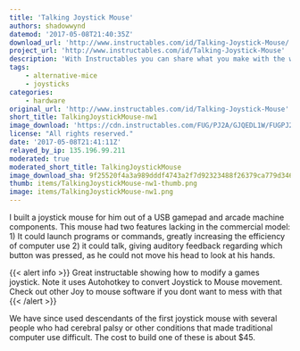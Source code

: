 ```yaml
---
title: 'Talking Joystick Mouse'
authors: shadowwynd
datemod: '2017-05-08T21:40:35Z'
download_url: 'http://www.instructables.com/id/Talking-Joystick-Mouse/'
project_url: 'http://www.instructables.com/id/Talking-Joystick-Mouse'
description: 'With Instructables you can share what you make with the world, and tap into an ever-growing community of creative experts.'
tags:
    - alternative-mice
    - joysticks
categories:
    - hardware
original_url: 'http://www.instructables.com/id/Talking-Joystick-Mouse'
short_title: TalkingJoystickMouse-nw1
image_download: 'https://cdn.instructables.com/FUG/PJ2A/GJQEDL1W/FUGPJ2AGJQEDL1W.MEDIUM.jpg?width=614'
license: "All rights reserved."
date: '2017-05-08T21:41:11Z'
relayed_by_ip: 135.196.99.211
moderated: true
moderated_short_title: TalkingJoystickMouse
image_download_sha: 9f25520f4a3a989dddf4743a2f7d92323488f26379ca779d3464d3298e5a8ed3
thumb: items/TalkingJoystickMouse-nw1-thumb.png
image: items/TalkingJoystickMouse-nw1.png
---
```

I built a joystick mouse for him out of a USB gamepad and arcade machine components.  This mouse had two features lacking in the commercial model: 1) It could launch programs or commands, greatly increasing the efficiency of computer use  2) it could talk, giving auditory feedback regarding which button was pressed, as he could not move his head to look at his hands. 

{{< alert info >}}
Great instructable showing how to modify a games joystick. Note it uses Autohotkey to convert Joystick to Mouse movement. Check out other Joy to mouse software if you dont want to mess with that
{{< /alert >}}

We have since used descendants of the first joystick mouse with several people who had cerebral palsy or other conditions that made traditional computer use difficult.  The cost to build one of these is about $45.